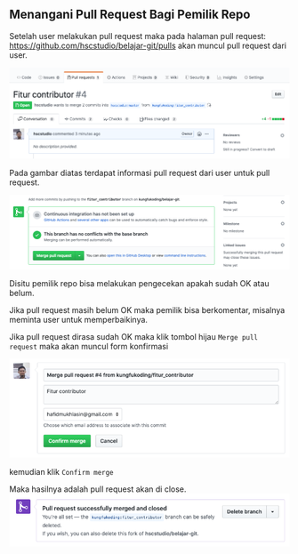 ## Menangani Pull Request Bagi Pemilik Repo

Setelah user melakukan pull request maka pada halaman pull request: https://github.com/hscstudio/belajar-git/pulls akan muncul pull request dari user. 

![](images/user-pull-request.png)

Pada gambar diatas terdapat informasi pull request dari user untuk pull request. 

![](images/merge-pull-request.png)

Disitu pemilik repo bisa melakukan pengecekan apakah sudah OK atau belum.

Jika pull request masih belum OK maka pemilik bisa berkomentar, misalnya meminta user untuk memperbaikinya.

Jika pull request dirasa sudah OK maka klik tombol hijau `Merge pull request` maka akan muncul form konfirmasi 

![confirm-merge](images/confirm-merge.png) 

kemudian klik `Confirm merge`

Maka hasilnya adalah pull request akan di close.
![](images/pull-request-merge.png)
